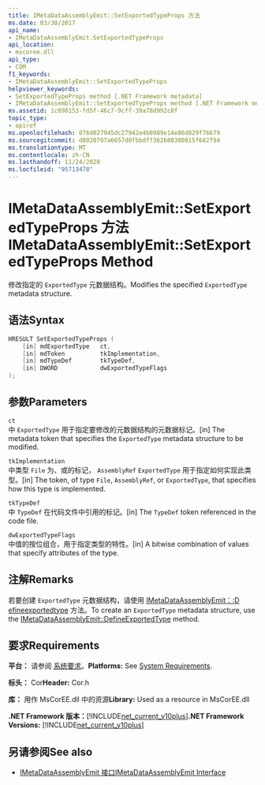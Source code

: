 ```yaml
---
title: IMetaDataAssemblyEmit::SetExportedTypeProps 方法
ms.date: 03/30/2017
api_name:
- IMetaDataAssemblyEmit.SetExportedTypeProps
api_location:
- mscoree.dll
api_type:
- COM
f1_keywords:
- IMetaDataAssemblyEmit::SetExportedTypeProps
helpviewer_keywords:
- SetExportedTypeProps method [.NET Framework metadata]
- IMetaDataAssemblyEmit::SetExportedTypeProps method [.NET Framework metadata]
ms.assetid: 1c090153-fd5f-46c7-9cff-39a78d992c8f
topic_type:
- apiref
ms.openlocfilehash: 076d027945dc27942e4b0989e14e86d829f76679
ms.sourcegitcommit: d8020797a6657d0fbbdff362b80300815f682f94
ms.translationtype: MT
ms.contentlocale: zh-CN
ms.lasthandoff: 11/24/2020
ms.locfileid: "95713478"
---
```

# <a name="imetadataassemblyemitsetexportedtypeprops-method"></a><span data-ttu-id="8a219-102">IMetaDataAssemblyEmit::SetExportedTypeProps 方法</span><span class="sxs-lookup"><span data-stu-id="8a219-102">IMetaDataAssemblyEmit::SetExportedTypeProps Method</span></span>

<span data-ttu-id="8a219-103">修改指定的 `ExportedType` 元数据结构。</span><span class="sxs-lookup"><span data-stu-id="8a219-103">Modifies the specified `ExportedType` metadata structure.</span></span>  
  
## <a name="syntax"></a><span data-ttu-id="8a219-104">语法</span><span class="sxs-lookup"><span data-stu-id="8a219-104">Syntax</span></span>  
  
```cpp  
HRESULT SetExportedTypeProps (  
    [in] mdExportedType   ct,
    [in] mdToken          tkImplementation,  
    [in] mdTypeDef        tkTypeDef,  
    [in] DWORD            dwExportedTypeFlags  
);  
```  
  
## <a name="parameters"></a><span data-ttu-id="8a219-105">参数</span><span class="sxs-lookup"><span data-stu-id="8a219-105">Parameters</span></span>  

 `ct`  
 <span data-ttu-id="8a219-106">中 `ExportedType` 用于指定要修改的元数据结构的元数据标记。</span><span class="sxs-lookup"><span data-stu-id="8a219-106">[in] The metadata token that specifies the `ExportedType` metadata structure to be modified.</span></span>  
  
 `tkImplementation`  
 <span data-ttu-id="8a219-107">中类型 `File` 为、或的标记， `AssemblyRef` `ExportedType` 用于指定如何实现此类型。</span><span class="sxs-lookup"><span data-stu-id="8a219-107">[in] The token, of type `File`, `AssemblyRef`, or `ExportedType`, that specifies how this type is implemented.</span></span>  
  
 `tkTypeDef`  
 <span data-ttu-id="8a219-108">中 `TypeDef` 在代码文件中引用的标记。</span><span class="sxs-lookup"><span data-stu-id="8a219-108">[in] The `TypeDef` token referenced in the code file.</span></span>  
  
 `dwExportedTypeFlags`  
 <span data-ttu-id="8a219-109">中值的按位组合，用于指定类型的特性。</span><span class="sxs-lookup"><span data-stu-id="8a219-109">[in] A bitwise combination of values that specify attributes of the type.</span></span>  
  
## <a name="remarks"></a><span data-ttu-id="8a219-110">注解</span><span class="sxs-lookup"><span data-stu-id="8a219-110">Remarks</span></span>  

 <span data-ttu-id="8a219-111">若要创建 `ExportedType` 元数据结构，请使用 [IMetaDataAssemblyEmit：:D efineexportedtype](imetadataassemblyemit-defineexportedtype-method.md) 方法。</span><span class="sxs-lookup"><span data-stu-id="8a219-111">To create an `ExportedType` metadata structure, use the [IMetaDataAssemblyEmit::DefineExportedType](imetadataassemblyemit-defineexportedtype-method.md) method.</span></span>  
  
## <a name="requirements"></a><span data-ttu-id="8a219-112">要求</span><span class="sxs-lookup"><span data-stu-id="8a219-112">Requirements</span></span>  

 <span data-ttu-id="8a219-113">**平台：** 请参阅 [系统要求](../../get-started/system-requirements.md)。</span><span class="sxs-lookup"><span data-stu-id="8a219-113">**Platforms:** See [System Requirements](../../get-started/system-requirements.md).</span></span>  
  
 <span data-ttu-id="8a219-114">**标头：** Cor</span><span class="sxs-lookup"><span data-stu-id="8a219-114">**Header:** Cor.h</span></span>  
  
 <span data-ttu-id="8a219-115">**库：** 用作 MsCorEE.dll 中的资源</span><span class="sxs-lookup"><span data-stu-id="8a219-115">**Library:** Used as a resource in MsCorEE.dll</span></span>  
  
 <span data-ttu-id="8a219-116">**.NET Framework 版本：**[!INCLUDE[net_current_v10plus](../../../../includes/net-current-v10plus-md.md)]</span><span class="sxs-lookup"><span data-stu-id="8a219-116">**.NET Framework Versions:** [!INCLUDE[net_current_v10plus](../../../../includes/net-current-v10plus-md.md)]</span></span>  
  
## <a name="see-also"></a><span data-ttu-id="8a219-117">另请参阅</span><span class="sxs-lookup"><span data-stu-id="8a219-117">See also</span></span>

- [<span data-ttu-id="8a219-118">IMetaDataAssemblyEmit 接口</span><span class="sxs-lookup"><span data-stu-id="8a219-118">IMetaDataAssemblyEmit Interface</span></span>](imetadataassemblyemit-interface.md)
